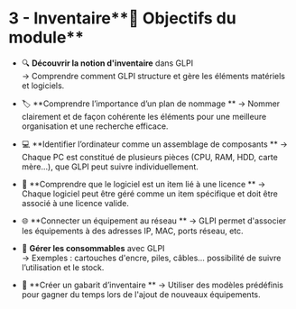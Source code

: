 # 3 - Inventaire**🎯 Objectifs du module**
- 🔍 **Découvrir la notion d'inventaire** dans GLPI  
  → Comprendre comment GLPI structure et gère les éléments matériels et logiciels.



- 🏷️ **Comprendre l’importance d’un plan de nommage  **
  → Nommer clairement et de façon cohérente les éléments pour une meilleure organisation et une recherche efficace.



- 💻 **Identifier l’ordinateur comme un assemblage de composants  **
  → Chaque PC est constitué de plusieurs pièces (CPU, RAM, HDD, carte mère…), que GLPI peut suivre individuellement.



- 🧠 **Comprendre que le logiciel est un item lié à une licence  **
  → Chaque logiciel peut être géré comme un item spécifique et doit être associé à une licence valide.



- 🌐 **Connecter un équipement au réseau  **
  → GLPI permet d'associer les équipements à des adresses IP, MAC, ports réseau, etc.



- 🧃 **Gérer les consommables** avec GLPI  
  → Exemples : cartouches d'encre, piles, câbles… possibilité de suivre l’utilisation et le stock.



- 🧾 **Créer un gabarit d’inventaire  **
  → Utiliser des modèles prédéfinis pour gagner du temps lors de l'ajout de nouveaux équipements.
